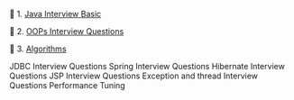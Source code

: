 :herb: 1. [Java Interview Basic](/java/basic.md)

:herb: 2. [OOPs Interview Questions](/java/oops.md)

:herb: 3. [Algorithms](/algorithms/README.md)


JDBC Interview Questions
Spring Interview Questions
Hibernate Interview Questions
JSP Interview Questions
Exception and thread Interview Questions
Performance Tuning
